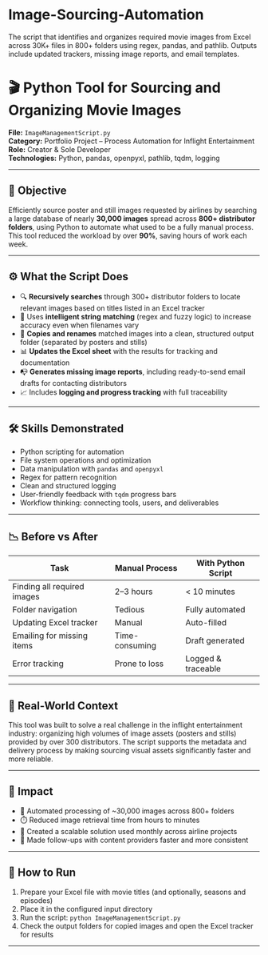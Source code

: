 # Image-Sourcing-Automation
 The script that identifies and organizes required movie images from Excel across 30K+ files in 800+ folders using regex, pandas, and pathlib. Outputs include updated trackers, missing image reports, and email templates.

# 🎬 Python Tool for Sourcing and Organizing Movie Images

**File:** `ImageManagementScript.py`  
**Category:** Portfolio Project – Process Automation for Inflight Entertainment  
**Role:** Creator & Sole Developer  
**Technologies:** Python, pandas, openpyxl, pathlib, tqdm, logging  

---

## 📌 Objective

Efficiently source poster and still images requested by airlines by searching a large database of nearly **30,000 images** spread across **800+ distributor folders**, using Python to automate what used to be a fully manual process. This tool reduced the workload by over **90%**, saving hours of work each week.

---

## ⚙️ What the Script Does

- 🔍 **Recursively searches** through 300+ distributor folders to locate relevant images based on titles listed in an Excel tracker  
- 🧠 Uses **intelligent string matching** (regex and fuzzy logic) to increase accuracy even when filenames vary  
- 📂 **Copies and renames** matched images into a clean, structured output folder (separated by posters and stills)  
- 📊 **Updates the Excel sheet** with the results for tracking and documentation  
- 📭 **Generates missing image reports**, including ready-to-send email drafts for contacting distributors  
- 📈 Includes **logging and progress tracking** with full traceability

---

## 🛠️ Skills Demonstrated

- Python scripting for automation  
- File system operations and optimization  
- Data manipulation with `pandas` and `openpyxl`  
- Regex for pattern recognition  
- Clean and structured logging  
- User-friendly feedback with `tqdm` progress bars  
- Workflow thinking: connecting tools, users, and deliverables  

---

## 📉 Before vs After

| Task                        | Manual Process | With Python Script |
|-----------------------------|----------------|---------------------|
| Finding all required images | 2–3 hours      | < 10 minutes        |
| Folder navigation           | Tedious        | Fully automated     |
| Updating Excel tracker      | Manual         | Auto-filled         |
| Emailing for missing items  | Time-consuming | Draft generated     |
| Error tracking              | Prone to loss  | Logged & traceable  |

---

## 🧩 Real-World Context

This tool was built to solve a real challenge in the inflight entertainment industry: organizing high volumes of image assets (posters and stills) provided by over 300 distributors. The script supports the metadata and delivery process by making sourcing visual assets significantly faster and more reliable.

---

## 🚀 Impact

- 📁 Automated processing of ~30,000 images across 800+ folders  
- ⏱️ Reduced image retrieval time from hours to minutes  
- 💼 Created a scalable solution used monthly across airline projects  
- 📎 Made follow-ups with content providers faster and more consistent  

---

## 🧪 How to Run

1. Prepare your Excel file with movie titles (and optionally, seasons and episodes)
2. Place it in the configured input directory
3. Run the script: `python ImageManagementScript.py`
4. Check the output folders for copied images and open the Excel tracker for results

---
